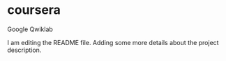 # coursera
Google Qwiklab 

I am editing the README file. Adding some more details about the project description.
